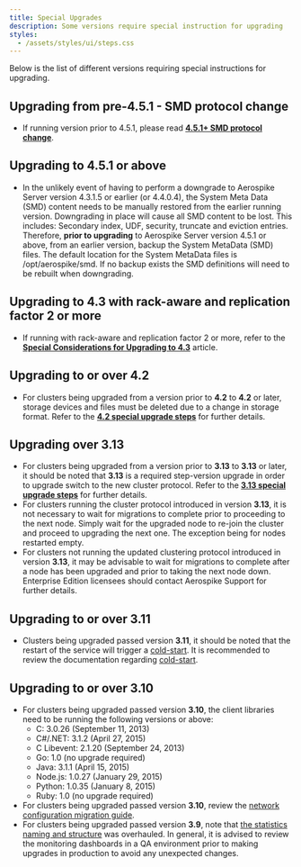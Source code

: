 ```yaml
---
title: Special Upgrades
description: Some versions require special instruction for upgrading 
styles:
  - /assets/styles/ui/steps.css
---
```


Below is the list of different versions requiring special instructions for
upgrading.

## Upgrading from pre-4.5.1 - SMD protocol change
- If running version prior to 4.5.1, please read
  [**4.5.1+ SMD protocol change**](/docs/operations/upgrade/aerospike/special_upgrades/4.5.1/).

## Upgrading to 4.5.1 or above
- In the unlikely event of having to perform a downgrade to Aerospike Server version 4.3.1.5 or earlier (or 4.4.0.4), the System Meta Data (SMD) content needs to be manually restored from the earlier running version. Downgrading in place will cause  all SMD content to be lost. This includes: Secondary index, UDF, security, truncate and eviction entries. Therefore, **prior to upgrading** to Aerospike Server version 4.5.1 or above, from an earlier version, backup the System MetaData (SMD) files. The default location for the System MetaData files is /opt/aerospike/smd. If no backup exists the SMD definitions will need to be rebuilt when downgrading.

## Upgrading to 4.3 with rack-aware and replication factor 2 or more

- If running with rack-aware and replication factor 2 or more, refer to the
  [**Special Considerations for Upgrading to 4.3**](https://discuss.aerospike.com/t/special-considerations-for-upgrading-to-version-4-3-rf-2-rack-aware-ap/5490)
  article.

## Upgrading to or over 4.2

- For clusters being upgraded from a version prior to **4.2** to **4.2** or
  later, storage devices and files must be deleted due to a change in storage
  format. Refer to the [**4.2 special upgrade steps**](/docs/operations/upgrade/storage_to_4_2/)
  for further details.

## Upgrading over 3.13

- For clusters being upgraded from a version prior to **3.13** to **3.13** or
  later, it should be noted that **3.13** is a required step-version upgrade in
  order to upgrade switch to the new cluster protocol. Refer to the
  [**3.13 special upgrade steps**](/docs/operations/upgrade/cluster_to_3_13/)
  for further details.
- For clusters running the cluster protocol introduced in version **3.13**, it
  is not necessary to wait for migrations to complete prior to proceeding to the
  next node. Simply wait for the upgraded node to re-join the cluster and
  proceed to upgrading the next one. The exception being for nodes restarted
  empty.
- For clusters not running the updated clustering protocol introduced in version
  **3.13**, it may be advisable to wait for migrations to complete after a node
  has been upgraded and prior to taking the next node down. Enterprise Edition
  licensees should contact Aerospike Support for further details.

## Upgrading to or over 3.11

- Clusters being upgraded passed version **3.11**, it should be noted that the
  restart of the service will trigger a [cold-start](/docs/operations/manage/aerospike/cold_start).
  It is recommended to review the documentation regarding [cold-start](/docs/operations/manage/aerospike/cold_start).

## Upgrading to or over 3.10

- For clusters being upgraded passed version **3.10**, the client libraries need
  to be running the following versions or above:
  - C: 3.0.26 (September 11, 2013)
  - C#/.NET: 3.1.2 (April 27, 2015)
  - C Libevent: 2.1.20 (September 24, 2013)
  - Go: 1.0 (no upgrade required)
  - Java: 3.1.1 (April 15, 2015)
  - Node.js: 1.0.27 (January 29, 2015)
  - Python: 1.0.35 (January 8, 2015)
  - Ruby: 1.0 (no upgrade required)
- For clusters being upgraded passed version **3.10**, review the
  [network configuration migration guide](/docs/operations/upgrade/network_to_3_10/).
- For clusters being upgraded passed version **3.9**, note that
  [the statistics naming and structure](/docs/operations/upgrade/stats_to_3_9/)
  was overhauled. In general, it is advised to review the monitoring dashboards
  in a QA environment prior to making upgrades in production to avoid any
  unexpected changes.
